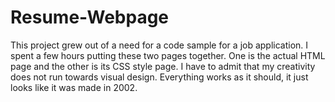 # Resume-Webpage

This project grew out of a need for a code sample for a job application. I spent a few hours putting these two pages together. 
One is the actual HTML page and the other is its CSS style page. I have to admit that my creativity does not run towards visual 
design. Everything works as it should, it just looks like it was made in 2002.
